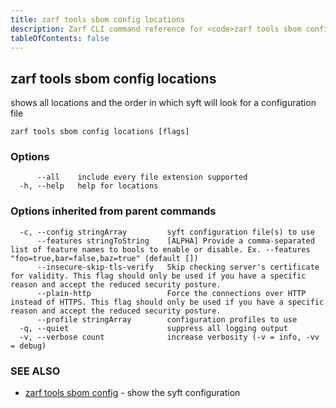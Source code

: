 ```yaml
---
title: zarf tools sbom config locations
description: Zarf CLI command reference for <code>zarf tools sbom config locations</code>.
tableOfContents: false
---
```


<!-- Page generated by Zarf; DO NOT EDIT -->

## zarf tools sbom config locations

shows all locations and the order in which syft will look for a configuration file

```
zarf tools sbom config locations [flags]
```

### Options

```
      --all    include every file extension supported
  -h, --help   help for locations
```

### Options inherited from parent commands

```
  -c, --config stringArray         syft configuration file(s) to use
      --features stringToString    [ALPHA] Provide a comma-separated list of feature names to bools to enable or disable. Ex. --features "foo=true,bar=false,baz=true" (default [])
      --insecure-skip-tls-verify   Skip checking server's certificate for validity. This flag should only be used if you have a specific reason and accept the reduced security posture.
      --plain-http                 Force the connections over HTTP instead of HTTPS. This flag should only be used if you have a specific reason and accept the reduced security posture.
      --profile stringArray        configuration profiles to use
  -q, --quiet                      suppress all logging output
  -v, --verbose count              increase verbosity (-v = info, -vv = debug)
```

### SEE ALSO

* [zarf tools sbom config](/commands/zarf_tools_sbom_config/)	 - show the syft configuration

